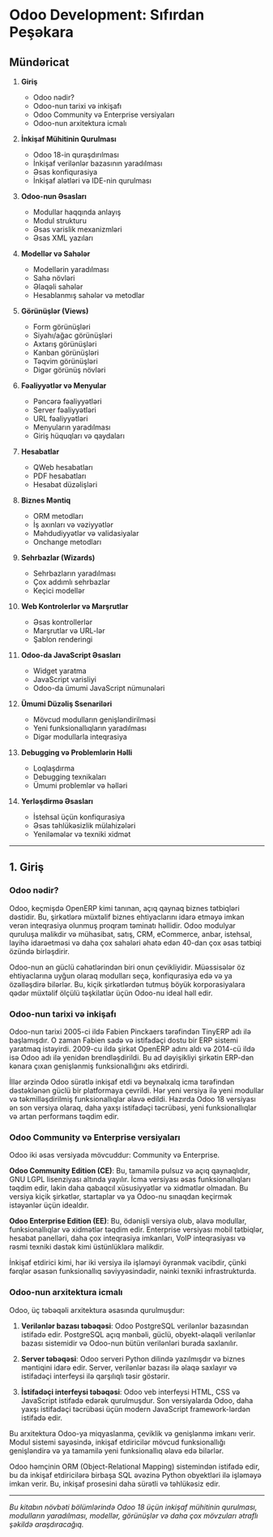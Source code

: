 # Odoo Development: Sıfırdan Peşəkara

## Mündəricat

1. **Giriş**
   - Odoo nədir?
   - Odoo-nun tarixi və inkişafı
   - Odoo Community və Enterprise versiyaları
   - Odoo-nun arxitektura icmalı

2. **İnkişaf Mühitinin Qurulması**
   - Odoo 18-in quraşdırılması
   - İnkişaf verilənlər bazasının yaradılması
   - Əsas konfiqurasiya
   - İnkişaf alətləri və IDE-nin qurulması

3. **Odoo-nun Əsasları**
   - Modullar haqqında anlayış
   - Modul strukturu
   - Əsas varislik mexanizmləri
   - Əsas XML yazıları

4. **Modellər və Sahələr**
   - Modellərin yaradılması
   - Sahə növləri
   - Əlaqəli sahələr
   - Hesablanmış sahələr və metodlar

5. **Görünüşlər (Views)**
   - Form görünüşləri
   - Siyahı/ağac görünüşləri
   - Axtarış görünüşləri
   - Kanban görünüşləri
   - Təqvim görünüşləri
   - Digər görünüş növləri

6. **Fəaliyyətlər və Menyular**
   - Pəncərə fəaliyyətləri
   - Server fəaliyyətləri
   - URL fəaliyyətləri
   - Menyuların yaradılması
   - Giriş hüquqları və qaydaları

7. **Hesabatlar**
   - QWeb hesabatları
   - PDF hesabatları
   - Hesabat düzəlişləri

8. **Biznes Məntiq**
   - ORM metodları
   - İş axınları və vəziyyətlər
   - Məhdudiyyətlər və validasiyalar
   - Onchange metodları

9. **Sehrbazlar (Wizards)**
   - Sehrbazların yaradılması
   - Çox addımlı sehrbazlar
   - Keçici modellər

10. **Web Kontrolerlər və Marşrutlar**
    - Əsas kontrollerlər
    - Marşrutlar və URL-lər
    - Şablon renderingi

11. **Odoo-da JavaScript Əsasları**
    - Widget yaratma
    - JavaScript varisliyi
    - Odoo-da ümumi JavaScript nümunələri

12. **Ümumi Düzəliş Ssenariləri**
    - Mövcud modulların genişləndirilməsi
    - Yeni funksionallıqların yaradılması
    - Digər modullarla inteqrasiya

13. **Debugging və Problemlərin Həlli**
    - Loqlaşdırma
    - Debugging texnikaları
    - Ümumi problemlər və həlləri

14. **Yerləşdirmə Əsasları**
    - İstehsal üçün konfiqurasiya
    - Əsas təhlükəsizlik mülahizələri
    - Yeniləmələr və texniki xidmət

---

## 1. Giriş

### Odoo nədir?

Odoo, keçmişdə OpenERP kimi tanınan, açıq qaynaq biznes tətbiqləri dəstidir. Bu, şirkətlərə müxtəlif biznes ehtiyaclarını idarə etməyə imkan verən inteqrasiya olunmuş proqram təminatı həllidir. Odoo modulyar quruluşa malikdir və mühasibat, satış, CRM, eCommerce, anbar, istehsal, layihə idarəetməsi və daha çox sahələri əhatə edən 40-dan çox əsas tətbiqi özündə birləşdirir.

Odoo-nun ən güclü cəhətlərindən biri onun çevikliyidir. Müəssisələr öz ehtiyaclarına uyğun olaraq modulları seçə, konfiqurasiya edə və ya özəlləşdirə bilərlər. Bu, kiçik şirkətlərdən tutmuş böyük korporasiyalara qədər müxtəlif ölçülü təşkilatlar üçün Odoo-nu ideal həll edir.

### Odoo-nun tarixi və inkişafı

Odoo-nun tarixi 2005-ci ildə Fabien Pinckaers tərəfindən TinyERP adı ilə başlamışdır. O zaman Fabien sadə və istifadəçi dostu bir ERP sistemi yaratmaq istəyirdi. 2009-cu ildə şirkət OpenERP adını aldı və 2014-cü ildə isə Odoo adı ilə yenidən brendləşdirildi. Bu ad dəyişikliyi şirkətin ERP-dən kənara çıxan genişlənmiş funksionallığını əks etdirirdi.

İllər ərzində Odoo sürətlə inkişaf etdi və beynəlxalq icma tərəfindən dəstəklənən güclü bir platformaya çevrildi. Hər yeni versiya ilə yeni modullar və təkmilləşdirilmiş funksionallıqlar əlavə edildi. Hazırda Odoo 18 versiyası ən son versiya olaraq, daha yaxşı istifadəçi təcrübəsi, yeni funksionallıqlar və artan performans təqdim edir.

### Odoo Community və Enterprise versiyaları

Odoo iki əsas versiyada mövcuddur: Community və Enterprise.

**Odoo Community Edition (CE)**: Bu, tamamilə pulsuz və açıq qaynaqlıdır, GNU LGPL lisenziyası altında yayılır. İcma versiyası əsas funksionallıqları təqdim edir, lakin daha qabaqcıl xüsusiyyətlər və xidmətlər olmadan. Bu versiya kiçik şirkətlər, startaplar və ya Odoo-nu sınaqdan keçirmək istəyənlər üçün idealdır.

**Odoo Enterprise Edition (EE)**: Bu, ödənişli versiya olub, əlavə modullar, funksionallıqlar və xidmətlər təqdim edir. Enterprise versiyası mobil tətbiqlər, hesabat panelləri, daha çox inteqrasiya imkanları, VoIP inteqrasiyası və rəsmi texniki dəstək kimi üstünlüklərə malikdir.

İnkişaf etdirici kimi, hər iki versiya ilə işləməyi öyrənmək vacibdir, çünki fərqlər əsasən funksionallıq səviyyəsindədir, nəinki texniki infrastrukturda.

### Odoo-nun arxitektura icmalı

Odoo, üç təbəqəli arxitektura əsasında qurulmuşdur:

1. **Verilənlər bazası təbəqəsi**: Odoo PostgreSQL verilənlər bazasından istifadə edir. PostgreSQL açıq mənbəli, güclü, obyekt-əlaqəli verilənlər bazası sistemidir və Odoo-nun bütün verilənləri burada saxlanılır.

2. **Server təbəqəsi**: Odoo serveri Python dilində yazılmışdır və biznes məntiqini idarə edir. Server, verilənlər bazası ilə əlaqə saxlayır və istifadəçi interfeysi ilə qarşılıqlı təsir göstərir.

3. **İstifadəçi interfeysi təbəqəsi**: Odoo veb interfeysi HTML, CSS və JavaScript istifadə edərək qurulmuşdur. Son versiyalarda Odoo, daha yaxşı istifadəçi təcrübəsi üçün modern JavaScript framework-lərdən istifadə edir.

Bu arxitektura Odoo-ya miqyaslanma, çeviklik və genişlənmə imkanı verir. Modul sistemi sayəsində, inkişaf etdiricilər mövcud funksionallığı genişləndirə və ya tamamilə yeni funksionallıq əlavə edə bilərlər.

Odoo həmçinin ORM (Object-Relational Mapping) sistemindən istifadə edir, bu da inkişaf etdiricilərə birbaşa SQL əvəzinə Python obyektləri ilə işləməyə imkan verir. Bu, inkişaf prosesini daha sürətli və təhlükəsiz edir.

---

*Bu kitabın növbəti bölümlərində Odoo 18 üçün inkişaf mühitinin qurulması, modulların yaradılması, modellər, görünüşlər və daha çox mövzuları ətraflı şəkildə araşdıracağıq.*
